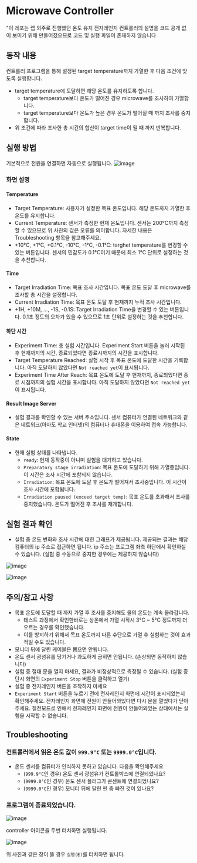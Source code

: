 # Microwave Controller

"이 레포는 랩 외주로 진행했던 온도 유지 전자레인지 컨트롤러의 설명을 코드 공개 없이 보이기 위해 만들어졌으므로 코드 및 실행 파일이 존재하지 않습니다

## 동작 내용
컨트롤러 프로그램을 통해 설정된 target temperature까지 가열한 후 다음 조건에 맞도록 실행합니다.
* target temperature에 도달하면 해당 온도를 유지하도록 합니다.
    * target temperature보다 온도가 떨어진 경우 microwave를 조사하여 가열합니다.
    * target temperature보다 온도가 높은 경우 온도가 떨어질 때 까지 조사를 중지합니다.
* 위 조건에 따라 조사한 총 시간의 합산이 target time이 될 때 까지 반복합니다.

## 실행 방법
기본적으로 전원을 연결하면 자동으로 실행됩니다.
![image](https://user-images.githubusercontent.com/8157830/157045345-a9d79701-298e-4031-b633-0494a23ebeca.png)
### 화면 설명
#### Temperature
* Target Temperature: 사용자가 설정한 목표 온도입니다. 해당 온도까지 가열한 후 온도를 유지합니다.
* Current Temperature: 센서가 측정한 현재 온도입니다. 센서는 200°C까지 측정할 수 있으므로 위 사진의 값은 오류를 의미합니다. 자세한 내용은 Troubleshooting 항목을 참고해주세요.
* +10°C, +1°C, +0.1°C, -10°C, -1°C, -0.1°C: targhet temperature를 변경할 수 있는 버튼입니다. 센서의 민감도가 0.1°C이기 때문에 최소 1°C 단위로 설정하는 것을 추천합니다.

#### Time
* Target Irradiation Time: 목표 조사 시간입니다. 목표 온도 도달 후 microwave를 조사할 총 시간을 설정합니다.
* Current Irradiation Time: 목표 온도 도달 후 현재까지 누적 조사 시간입니다.
* +1H, +10M, ..., -1S, -0.1S: Target Irradiation Time을 변경할 수 있는 버튼입니다. 0.1초 정도의 오차가 있을 수 있으므로 1초 단위로 설정하는 것을 추천합니다.

#### 하단 시간
* Experiment Time: 총 실험 시간입니다. Experiment Start 버튼을 눌러 시작된 후 현재까지의 시간, 종료되었다면 종료시까지의 시간을 표시합니다.
* Target Temperature Reached: 실험 시작 후 목표 온도에 도달한 시간을 기록합니다. 아직 도달하지 않았다면 `Not reached yet`이 표시됩니다.
* Experiment Time After Reach: 목표 온도에 도달 후 현재까지, 종료되었다면 종료 시점까지의 실험 시간을 표시합니다. 아직 도달하지 않았다면 `Not reached yet`이 표시됩니다.

#### Result Image Server
* 실험 결과를 확인할 수 있는 서버 주소입니다. 센서 컴퓨터가 연결된 네트워크와 같은 네트워크(아마도 학교 인터넷)의 컴퓨터나 휴대폰을 이용하여 접속 가능합니다.

#### State
* 현재 실험 상태를 나타냅니다.
    * `ready`: 현재 동작중이 아니며 실험을 대기하고 있습니다.
    * `Preparatory stage irradiation`: 목표 온도에 도달하기 위해 가열중입니다. 이 시간은 조사 시간에 포함되지 않습니다.
    * `Irradiation`: 목표 온도에 도달 후 온도가 떨어져서 조사중입니다. 이 시간이 조사 시간에 포함됩니다.
    * `Irradiation paused (exceed target temp)`: 목표 온도를 초과해서 조사를 중지했습니다. 온도가 떨어진 후 조사를 재개합니다.

## 실험 결과 확인
* 실험 중 온도 변화와 조사 시간에 대한 그래프가 제공됩니다. 제공되는 결과는 해당 컴퓨터의 ip 주소로 접근하면 됩니다. ip 주소는 프로그램 좌측 하단에서 확인하실 수 있습니다. (실험 중 수동으로 중지한 경우에는 제공하지 않습니다)

![image](https://user-images.githubusercontent.com/8157830/156930436-d5eb4198-64a0-4bd1-9852-53bd3885fe37.png)

![image](https://user-images.githubusercontent.com/8157830/156930457-a6e14833-42a6-4fe2-a186-a20b12cd46a2.png)


## 주의/참고 사항
* 목표 온도에 도달할 때 까지 가열 후 조사를 중지해도 물의 온도는 계속 올라갑니다.
    * 테스트 과정에서 확인한바로는 상온에서 가열 시작시 3°C ~ 5°C 정도까지 더 오르는 경우를 확인했습니다.
    * 이를 방지하기 위해서 목표 온도까지 다른 수단으로 가열 후 실험하는 것이 효과적일 수도 있습니다.
* 모니터 뒤에 달린 케이블은 뽑으면 안됩니다.
* 온도 센서 광섬유를 당기거나 과도하게 굽히면 안됩니다. (손상되면 동작하지 않습니다)
* 실험 중 절대 문을 열지 마세요, 결과가 비정상적으로 측정될 수 있습니다. (실험 중단시 화면의 `Experiment Stop` 버튼을 클릭하고 열기)
* 실험 중 전자레인지 버튼을 조작하지 마세요
* `Experiment Start` 버튼을 누르기 전에 전자레인지 화면에 시간이 표시되었는지 확인해주세요. 전자레인지 화면에 전원이 안들어와있다면 다시 문을 열었다가 닫아주세요. 절전모드로 인해서 전자레인지 화면에 전원이 안들어와있는 상태에서는 실험을 시작할 수 없습니다.

## Troubleshooting
### 컨트롤러에서 읽은 온도 값이 `999.9°C` 또는 `9999.0°C`입니다.
* 온도 센서를 컴퓨터가 인식하지 못하고 있습니다. 다음을 확인해주세요
    * (`999.9°C`인 경우) 온도 센서 광섬유가 컨트롤박스에 연결되었나요?
    * (`9999.0°C`인 경우) 온도 센서 플러그가 콘센트에 연결되었나요?
    * (`9999.0°C`인 경우) 모니터 뒤에 달린 핀 중 빠진 것이 있나요?
### 프로그램이 종료되었습니다.
![image](https://user-images.githubusercontent.com/8157830/157045316-58e09508-e6a1-47b4-af5d-f0d1e0a4aa89.png)

controller 아이콘을 두번 터치하면 실행됩니다.

![image](https://user-images.githubusercontent.com/8157830/157045330-cccb5406-b1f5-4ae6-b5e8-ac4602c30d3d.png)

위 사진과 같은 창이 뜰 경우 `실행(E)`를 터치하면 됩니다.